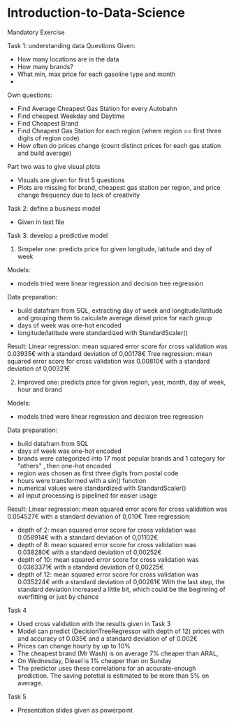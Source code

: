 # Introduction-to-Data-Science

Mandatory Exercise

Task 1: understanding data
Questions Given: 
- How many locations are in the data
- How many brands?
- What min, max price for each gasoline type and month
-
Own questions:
- Find Average Cheapest Gas Station for every Autobahn
- Find cheapest Weekday and Daytime
- Find Cheapest Brand
- Find Cheapest Gas Station for each region (where region == first three digits of region code)
- How often do prices change (count distinct prices for each gas station and build average)

Part two was to give visual plots
- Visuals are given for first 5 questions
- Plots are missing for brand, cheapest gas station per region, and price change frequency due to lack of creativity

Task 2: define a business model
- Given in text file

Task 3: develop a predictive model
1. Simpeler one:
predicts price for given longitude, latitude and day of week

Models:
- models tried were linear regression and decision tree regression

Data preparation:
- build datafram from SQL, extracting day of week and longitude/latitude and grouping them to calculate average diesel price for each group
- days of week was one-hot encoded
- longitude/latitude were standardized with StandardScaler()

Result:
Linear regression: mean squared error score for cross validation was 0.03935€ with a standard deviation of 0,00178€
Tree regression: mean squared error score for cross validation was 0.00810€ with a standard deviation of 0,00321€

2. Improved one:
predicts price for given region, year, month, day of week, hour and brand

Models:
- models tried were linear regression and decision tree regression

Data preparation:
- build datafram from SQL
- days of week was one-hot encoded
- brands were categorized into 17 most popular brands and 1 category for "others" , then one-hot encoded
- region was chosen as first three digits from postal code
- hours were transformed with a sin() function
- numerical values were standardized with StandardScaler()
- all input processing is pipelined for easier usage

Result:
Linear regression: mean squared error score for cross validation was 0.054527€ with a standard deviation of 0,010€
Tree regression:
- depth of 2: mean squared error score for cross validation was 0.058914€ with a standard deviation of 0,01102€
- depth of 8: mean squared error score for cross validation was 0.038280€ with a standard deviation of 0,00252€
- depth of 10: mean squared error score for cross validation was 0.0363371€ with a standard deviation of 0,00225€
- depth of 12: mean squared error score for cross validation was 0.035224€ with a standard deviation of 0,00261€
With the last step, the standard deviation increased a little bit, which could be the beginning of overfitting or just by chance

Task 4
- Used cross validation with the results given in Task 3
- Model can predict (DecisionTreeRegressor with depth of 12) prices with and accuracy of 0.035€ and a standard deviation of of 0.002€
- Prices can change hourly by up to 10%
- The cheapest brand (Mr Wash) is on average 7% cheaper than ARAL,  
- On Wednesday, Diesel is 1% cheaper than on Sunday
- The predictor uses these correlations for an accurate-enough prediction. The saving potetial is estimated to be more than 5% on average.  

Task 5
- Presentation slides given as powerpoint
